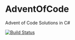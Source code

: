 # AdventOfCode
Advent of Code Solutions in C#

[![Build Status](https://mattsharpe.visualstudio.com/Advent%20of%20Code/_apis/build/status/Advent%20of%20Code-CI?branchName=master)](https://mattsharpe.visualstudio.com/Advent%20of%20Code/_build/latest?definitionId=4?branchName=master)

